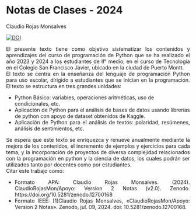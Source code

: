 # Notas de Clases - 2024

Claudio Rojas Monsalves

[![DOI](https://zenodo.org/badge/DOI/10.5281/zenodo.12700168.svg)](https://doi.org/10.5281/zenodo.12700168)


<div align="justify">El presente texto tiene como objetivo sistematizar los contenidos y aprendizajes del curso de programación de Python que se ha realizado el año 2023 y 2024 a los estudiantes de II° medio, en el curso de Tecnología en el Colegio San Francisco Javier, ubicado en la ciudad de Puerto Montt.</div>
<div align="justify">El texto se centra en la enseñanza del lenguaje de programación Python para uso escolar, dirigido a estudiantes que se inician en la programación. El texto se estructura en tres grandes unidades:</div>

 - Python Básico: variables, operaciones aritméticas, uso de condicionales, etc.
 - <div align="justify">Aplicación de Python para el análisis de bases de datos usando librerías de python con apoyo de dataset obtenidos de Kaggle.</div>
 - <div align="justify">Aplicación de Python para el análisis de textos: polaridad, resúmenes, análisis de sentimientos, etc.</div>

<div align="justify">Se espera que este texto se enriquezca y renueve anualmente mediante la mejora de los contenidos, el incremento de ejemplos y ejercicios para cada tema, y la incorporación de proyectos de diversa complejidad relacionados con la programación en python y la ciencia de datos, los cuales podrán ser utilizados tanto por docentes como por estudiantes.</div>

<div align="justify">Citar este trabajo como:</div>

 - <div align="justify">Formato APA: Claudio Rojas Monsalves. (2024). ClaudioRojasMon/Apoyo: Version 2 Notas (v2.0). Zenodo. https://doi.org/10.5281/zenodo.12700168</div>
 - <div align="justify">Formato IEEE: [1]Claudio Rojas Monsalves, «ClaudioRojasMon/Apoyo: Version 2 Notas». Zenodo, jul. 09, 2024. doi: 10.5281/zenodo.12700168.</div>

```{tableofcontents}
```
